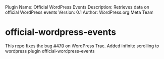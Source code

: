 Plugin Name: Official WordPress Events
Description: Retrieves data on official WordPress events
Version:     0.1
Author:      WordPress.org Meta Team


official-wordpress-events
=========================
This repo fixes the bug <a href="https://meta.trac.wordpress.org/ticket/470">#470</a> on WordPress Trac.
Added infinite scrolling to wordpress plugin official-wordpress-events
